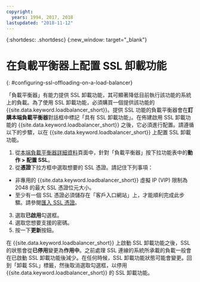 ```yaml
---
copyright:
  years: 1994, 2017, 2018
lastupdated: "2018-11-12"
---
```


{:shortdesc: .shortdesc}
{:new_window: target="_blank"}

# 在負載平衡器上配置 SSL 卸載功能
{: #configuring-ssl-offloading-on-a-load-balancer}

「負載平衡器」有能力提供 SSL 卸載功能，其可顯著降低目前執行該功能的系統上的負載。為了使用 SSL 卸載功能，必須購買一個提供該功能的 {{site.data.keyword.loadbalancer_short}}。提供 SSL 功能的負載平衡器會在**訂購本端負載平衡器**對話框中標記「具有 SSL 卸載功能」。在佈建啟用 SSL 卸載功能的 {{site.data.keyword.loadbalancer_short}} 之後，它必須進行配置。請遵循以下的步驟，以在 {{site.data.keyword.loadbalancer_short}} 上配置 SSL 卸載功能。

1. 從[本端負載平衡器詳細資料](/docs/infrastructure/local-load-balancer?topic=local-load-balancer-viewing-local-load-balancer-details)頁面中，針對「負載平衡器」按下拉功能表中的**動作 > 配置 SSL**。
2. 從**憑證**下拉方框中選取想要的 SSL 憑證。請記住下列事項：
  - 非專用的 {{site.data.keyword.loadbalancer_short}} 虛擬 IP (VIP) 限制為 2048 的最大 SSL 憑證位元大小。
  - 至少有一個 SSL 憑證必須儲存在「客戶入口網站」上，才能順利完成此步驟。請參閱[匯入 SSL 憑證](/docs/infrastructure/local-load-balancer?topic=local-load-balancer-importing-an-ssl-certificate)。
3. 選取**已啟用**勾選框。
4. 選取您想要支援的密碼。
5. 按一下**更新**按鈕。

在 {{site.data.keyword.loadbalancer_short}} 上啟動 SSL 卸載功能之後，SSL 的狀態會從**已停用**變更為**作用中**。之前處理 SSL 連線的系統所承載的負載一般會在已啟動 SSL 卸載功能後減少。在任何時候，SSL 卸載功能狀態可能會變更。回到「卸載 SSL」標籤，然後取消選取勾選框，以停用 {{site.data.keyword.loadbalancer_short}} 的 SSL 卸載功能。

